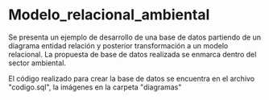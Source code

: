 # Modelo_relacional_ambiental
Se presenta un ejemplo de desarrollo de una base de datos partiendo de un diagrama entidad relación y posterior transformación a un modelo relacional.
La propuesta de base de datos realizada se enmarca dentro del sector ambiental. 

El código realizado para crear la base de datos se encuentra en el archivo "codigo.sql", la imágenes en la carpeta "diagramas"
